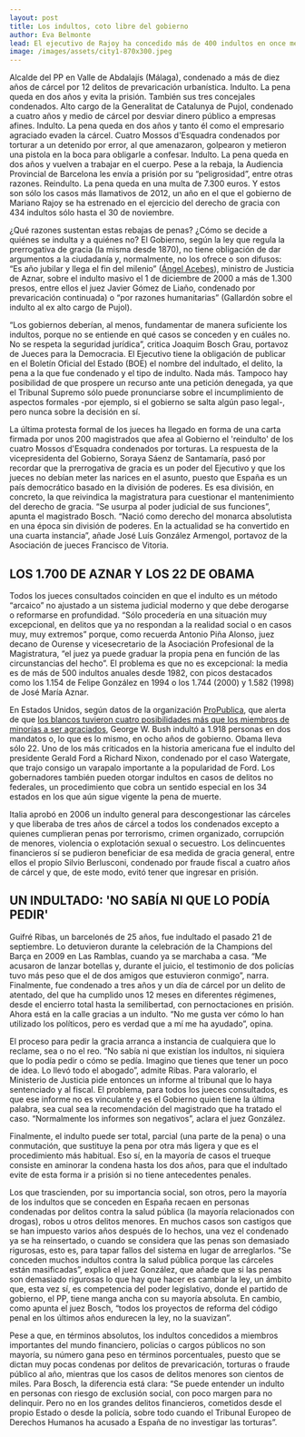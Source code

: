 ```yaml
---
layout: post
title: Los indultos, coto libre del gobierno
author: Eva Belmonte
lead: El ejecutivo de Rajoy ha concedido más de 400 indultos en once meses. Entre los afortunados, varios políticos condenados por prevaricar y desviar dinero público.
image: /images/assets/city1-870x300.jpeg
---
```


Alcalde del PP en Valle de Abdalajís (Málaga), condenado a más de diez años de cárcel por 12 delitos de prevaricación urbanística. Indulto. La pena queda en dos años y evita la prisión. También sus tres concejales condenados. Alto cargo de la Generalitat de Catalunya de Pujol, condenado a cuatro años y medio de cárcel por desviar dinero público a empresas afines. Indulto. La pena queda en dos años y tanto él como el empresario agraciado evaden la cárcel. Cuatro Mossos d'Esquadra condenados por torturar a un detenido por error, al que amenazaron, golpearon y metieron una pistola en la boca para obligarle a confesar. Indulto. La pena queda en dos años y vuelven a trabajar en el cuerpo. Pese a la rebaja, la Audiencia Provincial de Barcelona les envía a prisión por su “peligrosidad”, entre otras razones. Reindulto. La pena queda en una multa de 7.300 euros. Y estos son sólo los casos más llamativos de 2012, un año en el que el gobierno de Mariano Rajoy se ha estrenado en el ejercicio del derecho de gracia con 434 indultos sólo hasta el 30 de noviembre. 

¿Qué razones sustentan estas rebajas de penas? ¿Cómo se decide a quiénes se indulta y a quiénes no? El Gobierno, según la ley que regula la prerrogativa de gracia (la misma desde 1870), no tiene obligación de dar argumentos a la ciudadanía y, normalmente, no los ofrece o son difusos: “Es año jubilar y llega el fin del milenio” ([Ángel Acebes][1]), ministro de Justicia de Aznar, sobre el indulto masivo el 1 de diciembre de 2000 a más de 1.300 presos, entre ellos el juez Javier Gómez de Liaño, condenado por prevaricación continuada) o “por razones humanitarias” (Gallardón sobre el indulto al ex alto cargo de Pujol). 

“Los gobiernos deberían, al menos, fundamentar de manera suficiente los indultos, porque no se entiende en qué casos se conceden y en cuáles no. No se respeta la seguridad jurídica”, critica Joaquim Bosch Grau, portavoz de Jueces para la Democracia. El Ejecutivo tiene la obligación de publicar en el Boletín Oficial del Estado (BOE) el nombre del indultado, el delito, la pena a la que fue condenado y el tipo de indulto. Nada más. Tampoco hay posibilidad de que prospere un recurso ante una petición denegada, ya que el Tribunal Supremo sólo puede pronunciarse sobre el incumplimiento de aspectos formales -por ejemplo, si el gobierno se salta algún paso legal-, pero nunca sobre la decisión en sí.

La última protesta formal de los jueces ha llegado en forma de una carta firmada por unos 200 magistrados que afea al Gobierno el 'reindulto' de los cuatro Mossos d'Esquadra condenados por torturas. La respuesta de la vicepresidenta del Gobierno, Soraya Sáenz de Santamaría, pasó por recordar que la prerrogativa de gracia es un poder del Ejecutivo y que los jueces no debían meter las narices en el asunto, puesto que España es un país democrático basado en la división de poderes. Es esa división, en concreto, la que reivindica la magistratura para cuestionar el mantenimiento del derecho de gracia. “Se usurpa al poder judicial de sus funciones”, apunta el magistrado Bosch. “Nació como derecho del monarca absolutista en una época sin división de poderes. En la actualidad se ha convertido en una cuarta instancia”, añade José Luís González Armengol, portavoz de la Asociación de jueces Francisco de Vitoria. 

## LOS 1.700 DE AZNAR Y LOS 22 DE OBAMA

Todos los jueces consultados coinciden en que el indulto es un método “arcaico” no ajustado a un sistema judicial moderno y que debe derogarse o reformarse en profundidad. “Sólo procedería en una situación muy excepcional, en delitos que ya no respondan a la realidad social o en casos muy, muy extremos” porque, como recuerda Antonio Piña Alonso, juez decano de Ourense y vicesecretario de la Asociación Profesional de la Magistratura, “el juez ya puede graduar la propia pena en función de las circunstancias del hecho”. El problema es que no es excepcional: la media es de más de 500 indultos anuales desde 1982, con picos destacados como los 1.154 de Felipe González en 1994 o los 1.744 (2000) y 1.582 (1998) de José María Aznar. 

En Estados Unidos, según datos de la organización [ProPublica][2], que alerta de que [los blancos tuvieron cuatro posibilidades más que los miembros de minorías a ser agraciados][3], George W. Bush indultó a 1.918 personas en dos mandatos o, lo que es lo mismo, en ocho años de gobierno. Obama lleva sólo 22. Uno de los más criticados en la historia americana fue el indulto del presidente Gerald Ford a Richard Nixon, condenado por el caso Watergate, que trajo consigo un varapalo importante a la popularidad de Ford. Los gobernadores también pueden otorgar indultos en casos de delitos no federales, un procedimiento que cobra un sentido especial en los 34 estados en los que aún sigue vigente la pena de muerte. 

Italia aprobó en 2006 un indulto general para descongestionar las cárceles y que liberaba de tres años de cárcel a todos los condenados excepto a quienes cumplieran penas por terrorismo, crimen organizado, corrupción de menores, violencia o explotación sexual o secuestro. Los delincuentes financieros sí se pudieron beneficiar de esa medida de gracia general, entre ellos el propio Silvio Berlusconi, condenado por fraude fiscal a cuatro años de cárcel y que, de este modo, evitó tener que ingresar en prisión. 

## UN INDULTADO: 'NO SABÍA NI QUE LO PODÍA PEDIR'

Guifré Ribas, un barcelonés de 25 años, fue indultado el pasado 21 de septiembre. Lo detuvieron durante la celebración de la Champions del Barça en 2009 en Las Ramblas, cuando ya se marchaba a casa. “Me acusaron de lanzar botellas y, durante el juicio, el testimonio de dos policías tuvo más peso que el de dos amigos que estuvieron conmigo”, narra. Finalmente, fue condenado a tres años y un día de cárcel por un delito de atentado, del que ha cumplido unos 12 meses en diferentes régimenes, desde el encierro total hasta la semilibertad, con pernoctaciones en prisión. Ahora está en la calle gracias a un indulto. “No me gusta ver cómo lo han utilizado los políticos, pero es verdad que a mí me ha ayudado”, opina. 

El proceso para pedir la gracia arranca a instancia de cualquiera que lo reclame, sea o no el reo. “No sabía ni que existían los indultos, ni siquiera que lo podía pedir o cómo se pedía. Imagino que tienes que tener un poco de idea. Lo llevó todo el abogado”, admite Ribas. Para valorarlo, el Ministerio de Justicia pide entonces un informe al tribunal que lo haya sentenciado y al fiscal. El problema, para todos los jueces consultados, es que ese informe no es vinculante y es el Gobierno quien tiene la última palabra, sea cual sea la recomendación del magistrado que ha tratado el caso. “Normalmente los informes son negativos”, aclara el juez González. 

Finalmente, el indulto puede ser total, parcial (una parte de la pena) o una conmutación, que sustituye la pena por otra más ligera y que es el procedimiento más habitual. Eso sí, en la mayoría de casos el trueque consiste en aminorar la condena hasta los dos años, para que el indultado evite de esta forma ir a prisión si no tiene antecedentes penales. 

Los que trascienden, por su importancia social, son otros, pero la mayoría de los indultos que se conceden en España recaen en personas condenadas por delitos contra la salud pública (la mayoría relacionados con drogas), robos u otros delitos menores. En muchos casos son castigos que se han impuesto varios años después de lo hechos, una vez el condenado ya se ha reinsertado, o cuando se considera que las penas son demasiado rigurosas, esto es, para tapar fallos del sistema en lugar de arreglarlos. “Se conceden muchos indultos contra la salud pública porque las cárceles están masificadas”, explica el juez González, que añade que si las penas son demasiado rigurosas lo que hay que hacer es cambiar la ley, un ámbito que, esta vez sí, es competencia del poder legislativo, donde el partido de gobierno, el PP, tiene manga ancha con su mayoría absoluta. En cambio, como apunta el juez Bosch, “todos los proyectos de reforma del código penal en los últimos años endurecen la ley, no la suavizan”. 

Pese a que, en términos absolutos, los indultos concedidos a miembros importantes del mundo financiero, policías o cargos públicos no son mayoría, su número gana peso en términos porcentuales, puesto que se dictan muy pocas condenas por delitos de prevaricación, torturas o fraude público al año, mientras que los casos de delitos menores son cientos de miles. Para Bosch, la diferencia está clara: “Se puede entender un indulto en personas con riesgo de exclusión social, con poco margen para no delinquir. Pero no en los grandes delitos financieros, cometidos desde el propio Estado o desde la policía, sobre todo cuando el Tribunal Europeo de Derechos Humanos ha acusado a España de no investigar las torturas”.

[1]: http://elpais.com/diario/2003/05/08/portada/1052344853_850215.html
[2]: http://www.propublica.org/
[3]: http://www.propublica.org/article/shades-of-mercy-presidential-forgiveness-heavily-favors-whites